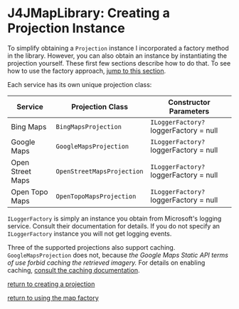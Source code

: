 # J4JMapLibrary: Creating a Projection Instance

To simplify obtaining a `Projection` instance I incorporated a factory method in the library. However, you can also obtain an instance by instantiating the projection yourself. These first few sections describe how to do that. To see how to use the factory approach, [jump to this section](factory.md).

Each service has its own unique projection class:

|Service|Projection Class|Constructor Parameters|
|-------|----------------|----------------------|
|Bing Maps|`BingMapsProjection`|`ILoggerFactory?` loggerFactory = null|
|Google Maps|`GoogleMapsProjection`|`ILoggerFactory?` loggerFactory = null|
|Open Street Maps|`OpenStreetMapsProjection`|`ILoggerFactory?` loggerFactory = null|
|Open Topo Maps|`OpenTopoMapsProjection`|`ILoggerFactory?` loggerFactory = null|

`ILoggerFactory` is simply an instance you obtain from Microsoft's logging service. Consult their documentation for details. If you do not specify an `ILoggerFactory` instance you will not get logging events.

Three of the supported projections also support caching. `GoogleMapsProjection` does not, because *the Google Maps Static API terms of use forbid caching the retrieved imagery.* For details on enabling caching, [consult the caching documentation](caching.md).

[return to creating a projection](creating-a-projection.md)

[return to using the map factory](factory.md)
